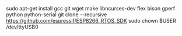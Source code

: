 sudo apt-get install gcc git wget make libncurses-dev flex bison gperf python python-serial
git clone --recursive https://github.com/espressif/ESP8266_RTOS_SDK
sudo chown $USER /dev/ttyUSB0
